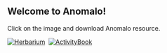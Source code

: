 <h2>Welcome to Anomalo!</h2>
<p>Click on the image and download Anomalo resource.</p>
<a href="https://bit.ly/anomaloherbarium" target="_blank" rel="noopener noreferrer"><img src="https://github.com/matejmeglic/anomalo/blob/tjasa/src/img/EN_Herbarium_350px.jpg?raw=true" alt="Herbarium"/></a>&nbsp;
<a href="https://bit.ly/anomaloactivitybook" target="_blank" rel="noopener noreferrer"><img src="https://github.com/matejmeglic/anomalo/blob/tjasa/src/img/SAHActivityBook_350px.jpg?raw=true" alt="ActivityBook"/></a>
